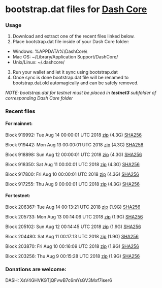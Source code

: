# bootstrap.dat files for [Dash Core](https://www.dash.org)

### Usage

1. Download and extract one of the recent files linked below.
2. Place bootstrap.dat file inside of your Dash Core folder:
 - Windows: %APPDATA%\DashCore\
 - Mac OS: ~/Library/Application Support/DashCore/
 - Unix/Linux: ~/.dashcore/
3. Run your wallet and let it sync using bootstrap.dat
4. Once sync is done bootstrap.dat file will be renamed to bootstrap.dat.old automagically and can be safely removed.

_NOTE: bootstrap.dat for testnet must be placed in **testnet3** subfolder of corresponding Dash Core folder_

### Recent files

#### For mainnet:

Block 919992: Tue Aug 14 00:00:01 UTC 2018 [zip](https://dash-bootstrap.ams3.digitaloceanspaces.com/mainnet/2018-08-14/bootstrap.dat.zip) (4.3G) [SHA256](https://dash-bootstrap.ams3.digitaloceanspaces.com/mainnet/2018-08-14/sha256.txt)

Block 919442: Mon Aug 13 00:00:01 UTC 2018 [zip](https://dash-bootstrap.ams3.digitaloceanspaces.com/mainnet/2018-08-13/bootstrap.dat.zip) (4.3G) [SHA256](https://dash-bootstrap.ams3.digitaloceanspaces.com/mainnet/2018-08-13/sha256.txt)

Block 918898: Sun Aug 12 00:00:01 UTC 2018 [zip](https://dash-bootstrap.ams3.digitaloceanspaces.com/mainnet/2018-08-12/bootstrap.dat.zip) (4.3G) [SHA256](https://dash-bootstrap.ams3.digitaloceanspaces.com/mainnet/2018-08-12/sha256.txt)

Block 918350: Sat Aug 11 00:00:01 UTC 2018 [zip](https://dash-bootstrap.ams3.digitaloceanspaces.com/mainnet/2018-08-11/bootstrap.dat.zip) (4.3G) [SHA256](https://dash-bootstrap.ams3.digitaloceanspaces.com/mainnet/2018-08-11/sha256.txt)

Block 917800: Fri Aug 10 00:00:01 UTC 2018 [zip](https://dash-bootstrap.ams3.digitaloceanspaces.com/mainnet/2018-08-10/bootstrap.dat.zip) (4.3G) [SHA256](https://dash-bootstrap.ams3.digitaloceanspaces.com/mainnet/2018-08-10/sha256.txt)

Block 917255: Thu Aug  9 00:00:01 UTC 2018 [zip](https://dash-bootstrap.ams3.digitaloceanspaces.com/mainnet/2018-08-09/bootstrap.dat.zip) (4.3G) [SHA256](https://dash-bootstrap.ams3.digitaloceanspaces.com/mainnet/2018-08-09/sha256.txt)


#### For testnet:

Block 206367: Tue Aug 14 00:13:21 UTC 2018 [zip](https://dash-bootstrap.ams3.digitaloceanspaces.com/testnet/2018-08-14/bootstrap.dat.zip) (1.9G) [SHA256](https://dash-bootstrap.ams3.digitaloceanspaces.com/testnet/2018-08-14/sha256.txt)

Block 205733: Mon Aug 13 00:14:06 UTC 2018 [zip](https://dash-bootstrap.ams3.digitaloceanspaces.com/testnet/2018-08-13/bootstrap.dat.zip) (1.9G) [SHA256](https://dash-bootstrap.ams3.digitaloceanspaces.com/testnet/2018-08-13/sha256.txt)

Block 205102: Sun Aug 12 00:14:45 UTC 2018 [zip](https://dash-bootstrap.ams3.digitaloceanspaces.com/testnet/2018-08-12/bootstrap.dat.zip) (1.9G) [SHA256](https://dash-bootstrap.ams3.digitaloceanspaces.com/testnet/2018-08-12/sha256.txt)

Block 204480: Sat Aug 11 00:17:13 UTC 2018 [zip](https://dash-bootstrap.ams3.digitaloceanspaces.com/testnet/2018-08-11/bootstrap.dat.zip) (1.9G) [SHA256](https://dash-bootstrap.ams3.digitaloceanspaces.com/testnet/2018-08-11/sha256.txt)

Block 203870: Fri Aug 10 00:16:09 UTC 2018 [zip](https://dash-bootstrap.ams3.digitaloceanspaces.com/testnet/2018-08-10/bootstrap.dat.zip) (1.9G) [SHA256](https://dash-bootstrap.ams3.digitaloceanspaces.com/testnet/2018-08-10/sha256.txt)

Block 203256: Thu Aug  9 00:15:28 UTC 2018 [zip](https://dash-bootstrap.ams3.digitaloceanspaces.com/testnet/2018-08-09/bootstrap.dat.zip) (1.9G) [SHA256](https://dash-bootstrap.ams3.digitaloceanspaces.com/testnet/2018-08-09/sha256.txt)


### Donations are welcome:

DASH: XsV4GHVKGTjQFvwB7c6mYsGV3Mxf7iser6
